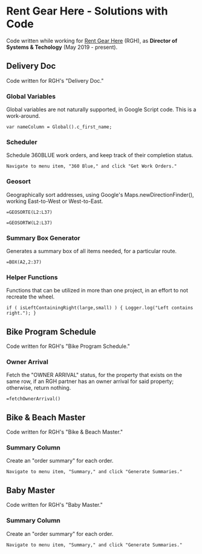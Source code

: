 # Rent Gear Here - Solutions with Code
Code written while working for [Rent Gear Here](https://www.rentgearhere.com) (RGH),
as **Director of Systems & Techology** (May 2019 - present).



## Delivery Doc
Code written for RGH's "Delivery Doc."

### Global Variables
Global variables are not naturally supported, in Google Script code.
This is a work-around.
```
var nameColumn = Global().c_first_name;
```

### Scheduler
Schedule 360BLUE work orders, and keep track of their completion status.
```
Navigate to menu item, "360 Blue," and click "Get Work Orders."
```

### Geosort
Geographically sort addresses, using Google's Maps.newDirectionFinder(), working East-to-West or West-to-East.
```
=GEOSORTE(L2:L37)
```
```
=GEOSORTW(L2:L37)
```

### Summary Box Generator
Generates a summary box of all items needed, for a particular route.
```
=BOX(A2,2:37)
```

### Helper Functions
Functions that can be utilized in more than one project,
in an effort to not recreate the wheel.
```
if ( isLeftContainingRight(large,small) ) { Logger.log("Left contains right."); }
```

## Bike Program Schedule
Code written for RGH's "Bike Program Schedule."

### Owner Arrival
Fetch the "OWNER ARRIVAL" status, for the property that exists on the same row, if an RGH partner has an owner arrival for said property; otherwise, return nothing.
```
=fetchOwnerArrival()
```


## Bike & Beach Master
Code written for RGH's "Bike & Beach Master."

### Summary Column
Create an "order summary" for each order.
```
Navigate to menu item, "Summary," and click "Generate Summaries."
```


## Baby Master
Code written for RGH's "Baby Master."

### Summary Column
Create an "order summary" for each order.
```
Navigate to menu item, "Summary," and click "Generate Summaries."
```
